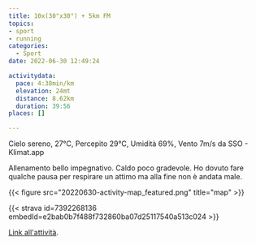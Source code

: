 ```yaml
---
title: 10x(30"x30") + 5km FM
topics:
- sport
- running
categories: 
  - Sport
date: 2022-06-30 12:49:24

activitydata:
  pace: 4:38min/km
  elevation: 24mt
  distance: 8.62km
  duration: 39:56
places: []

---
```


Cielo sereno, 27°C, Percepito 29°C, Umidità 69%, Vento 7m/s da SSO - Klimat.app

<!--more-->

Allenamento bello impegnativo. Caldo poco gradevole. Ho dovuto fare qualche pausa per respirare un attimo ma alla fine non è andata male.


{{<  figure src="20220630-activity-map_featured.png" title="map" >}}


{{< strava id=7392268136 embedId=e2bab0b7f488f732860ba07d25117540a513c024 >}}

[Link all'attività](https://strava.com/activities/7392268136).
